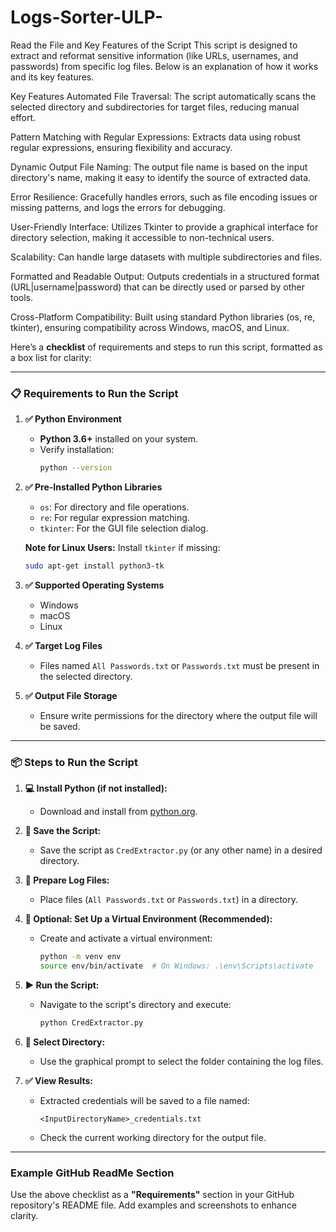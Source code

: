 # Logs-Sorter-ULP-
Read the File and Key Features of the Script
This script is designed to extract and reformat sensitive information (like URLs, usernames, and passwords) from specific log files. Below is an explanation of how it works and its key features.

Key Features
Automated File Traversal:
The script automatically scans the selected directory and subdirectories for target files, reducing manual effort.

Pattern Matching with Regular Expressions:
Extracts data using robust regular expressions, ensuring flexibility and accuracy.

Dynamic Output File Naming:
The output file name is based on the input directory's name, making it easy to identify the source of extracted data.

Error Resilience:
Gracefully handles errors, such as file encoding issues or missing patterns, and logs the errors for debugging.

User-Friendly Interface:
Utilizes Tkinter to provide a graphical interface for directory selection, making it accessible to non-technical users.

Scalability:
Can handle large datasets with multiple subdirectories and files.

Formatted and Readable Output:
Outputs credentials in a structured format (URL|username|password) that can be directly used or parsed by other tools.

Cross-Platform Compatibility:
Built using standard Python libraries (os, re, tkinter), ensuring compatibility across Windows, macOS, and Linux.

Here’s a **checklist** of requirements and steps to run this script, formatted as a box list for clarity:

---

### **📋 Requirements to Run the Script**

1. **✅ Python Environment**
   - **Python 3.6+** installed on your system.
   - Verify installation:  
     ```bash
     python --version
     ```

2. **✅ Pre-Installed Python Libraries**
   - `os`: For directory and file operations.
   - `re`: For regular expression matching.
   - `tkinter`: For the GUI file selection dialog.

   **Note for Linux Users:** Install `tkinter` if missing:
   ```bash
   sudo apt-get install python3-tk
   ```

3. **✅ Supported Operating Systems**
   - Windows
   - macOS
   - Linux

4. **✅ Target Log Files**
   - Files named `All Passwords.txt` or `Passwords.txt` must be present in the selected directory.

5. **✅ Output File Storage**
   - Ensure write permissions for the directory where the output file will be saved.

---

### **📦 Steps to Run the Script**

1. **💻 Install Python (if not installed):**
   - Download and install from [python.org](https://www.python.org/downloads/).

2. **📂 Save the Script:**
   - Save the script as `CredExtractor.py` (or any other name) in a desired directory.

3. **📜 Prepare Log Files:**
   - Place files (`All Passwords.txt` or `Passwords.txt`) in a directory.

4. **🔧 Optional: Set Up a Virtual Environment (Recommended):**
   - Create and activate a virtual environment:
     ```bash
     python -m venv env
     source env/bin/activate  # On Windows: .\env\Scripts\activate
     ```

5. **▶ Run the Script:**
   - Navigate to the script's directory and execute:
     ```bash
     python CredExtractor.py
     ```

6. **📂 Select Directory:**
   - Use the graphical prompt to select the folder containing the log files.

7. **✅ View Results:**
   - Extracted credentials will be saved to a file named:
     ```
     <InputDirectoryName>_credentials.txt
     ```
   - Check the current working directory for the output file.

---

### **Example GitHub ReadMe Section**
Use the above checklist as a **"Requirements"** section in your GitHub repository's README file. Add examples and screenshots to enhance clarity.
